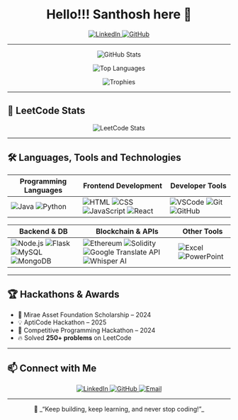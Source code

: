 <h1 align="center">Hello!!! Santhosh here 👋</h1>

<p align="center">
  <a href="https://www.linkedin.com/in/santhosh-m2004" target="_blank">
    <img src="https://img.shields.io/badge/LinkedIn-blue?logo=linkedin&style=for-the-badge" alt="LinkedIn"/>
  </a>
  <a href="https://github.com/Santhosh-m2004" target="_blank">
    <img src="https://img.shields.io/badge/GitHub-black?logo=github&style=for-the-badge" alt="GitHub"/>
  </a>
</p>

---

<p align="center">
  <img src="https://github-readme-stats.vercel.app/api?username=Santhosh-m2004&show_icons=true&theme=radical" alt="GitHub Stats" />
</p>

<p align="center">
  <img src="https://github-readme-stats.vercel.app/api/top-langs/?username=Santhosh-m2004&layout=compact&theme=radical" alt="Top Languages" />
</p>

<p align="center">
  <img src="https://github-profile-trophy.vercel.app/?username=Santhosh-m2004&theme=algolia&margin-w=15" alt="Trophies">
</p>

---

## 🧠 LeetCode Stats

<p align="center">
  <img src="https://leetcard.jacoblin.cool/Santhosh_m_2004?ext=contest" alt="LeetCode Stats" />
</p>

---

## 🛠️ Languages, Tools and Technologies

| Programming Languages | Frontend Development | Developer Tools |
|-----------------------|----------------------|------------------|
| ![Java](https://img.shields.io/badge/Java-%23ED8B00.svg?style=flat&logo=java&logoColor=white) ![Python](https://img.shields.io/badge/Python-%2314354C.svg?style=flat&logo=python&logoColor=white) | ![HTML](https://img.shields.io/badge/HTML-%23E34F26.svg?style=flat&logo=html5&logoColor=white) ![CSS](https://img.shields.io/badge/CSS-%231572B6.svg?style=flat&logo=css3&logoColor=white) ![JavaScript](https://img.shields.io/badge/JavaScript-%23F7DF1E.svg?style=flat&logo=javascript&logoColor=black) ![React](https://img.shields.io/badge/React-%2320232a.svg?style=flat&logo=react&logoColor=%2361DAFB) | ![VSCode](https://img.shields.io/badge/VS%20Code-%23007ACC.svg?style=flat&logo=visual-studio-code&logoColor=white) ![Git](https://img.shields.io/badge/Git-%23F05033.svg?style=flat&logo=git&logoColor=white) ![GitHub](https://img.shields.io/badge/GitHub-%23121011.svg?style=flat&logo=github&logoColor=white) |

| Backend & DB | Blockchain & APIs | Other Tools |
|--------------|-------------------|-------------|
| ![Node.js](https://img.shields.io/badge/Node.js-%23339933.svg?style=flat&logo=nodedotjs&logoColor=white) ![Flask](https://img.shields.io/badge/Flask-%23000.svg?style=flat&logo=flask&logoColor=white) ![MySQL](https://img.shields.io/badge/MySQL-%2300f.svg?style=flat&logo=mysql&logoColor=white) ![MongoDB](https://img.shields.io/badge/MongoDB-%2347A248.svg?style=flat&logo=mongodb&logoColor=white) | ![Ethereum](https://img.shields.io/badge/Ethereum-%233C3C3D.svg?style=flat&logo=ethereum&logoColor=white) ![Solidity](https://img.shields.io/badge/Solidity-%23363636.svg?style=flat&logo=solidity&logoColor=white) ![Google Translate API](https://img.shields.io/badge/Google%20Translate-%230078D4.svg?style=flat&logo=google&logoColor=white) ![Whisper AI](https://img.shields.io/badge/Whisper-AI-%23000000.svg?style=flat) | ![Excel](https://img.shields.io/badge/Microsoft_Excel-217346?style=flat&logo=microsoft-excel&logoColor=white) ![PowerPoint](https://img.shields.io/badge/Microsoft_PowerPoint-B7472A?style=flat&logo=microsoft-powerpoint&logoColor=white) |

---

## 🏆 Hackathons & Awards

- 🥇 Mirae Asset Foundation Scholarship – 2024  
- 💡 AptiCode Hackathon – 2025  
- 🧠 Competitive Programming Hackathon – 2024  
- 🔥 Solved **250+ problems** on LeetCode  

---

## 📫 Connect with Me

<p align="center">
  <a href="https://www.linkedin.com/in/santhosh-m2004" target="_blank">
    <img src="https://img.shields.io/badge/LinkedIn-blue?logo=linkedin&style=for-the-badge" alt="LinkedIn"/>
  </a>
  <a href="https://github.com/Santhosh-m2004" target="_blank">
    <img src="https://img.shields.io/badge/GitHub-black?logo=github&style=for-the-badge" alt="GitHub"/>
  </a>
  <a href="mailto:sam22ise@cmrit.ac.in">
    <img src="https://img.shields.io/badge/Email-D14836?style=for-the-badge&logo=gmail&logoColor=white" alt="Email"/>
  </a>
</p>

---

<p align="center">
  🧠 _“Keep building, keep learning, and never stop coding!”_
</p>
